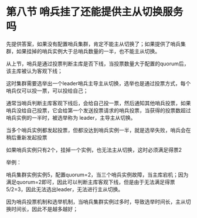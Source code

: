 # 第八节 哨兵挂了还能提供主从切换服务吗



先提供答案，如果没有配置哨兵集群，肯定不能主从切换了；如果提供了哨兵集群，如果挂掉的哨兵实例大于总哨兵数量的一半，也不能主从切换。

从上节，哨兵是通过投票判断主库是否下线，当投票数量大于配置的quorum后，该主库被认为客观下线；

这时集群需要选举出一个leader哨兵主导主从切换，选举也是通过投票方式，每个哨兵仅可以投一票，可以投给自己；

通常当哨兵判断主库客观下线后，会给自己投一票，然后通知其他哨兵投票，如果哨兵没给自己投票，它会给第一个发送投票请求的哨兵投票，当获得的投票数超过哨兵实例的一半时，被选举称为 leader，主导主从切换。

当多个哨兵实例都发起投票，但都没达到哨兵实例一半，就是选举失败，哨兵会在稍后重新发起投票

如果哨兵实例只有2个，挂掉一个实例，也无法主从切换，这时必须满足得票2

举例：

哨兵集群实例实例5，配置quorum=2，当三个哨兵实例故障，当主库宕机；因为满足quorum=2即可，因此可以判断主库客观下线，但是由于无法满足得票 5/2=3，因此无法选出leader，无法进行主从切换。

因为哨兵投票机制和选举机制，当哨兵集群实例过多时，导致选举时间长，主从切换时间长，因此不是越多越好；